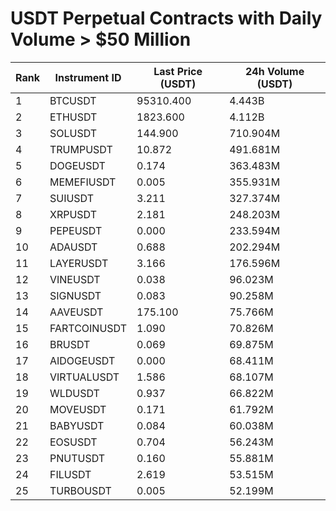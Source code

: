 # USDT Perpetual Contracts with Daily Volume > $50 Million

| Rank | Instrument ID | Last Price (USDT) | 24h Volume (USDT) |
|------|---------------|-------------------|-------------------|
| 1 | BTCUSDT | 95310.400 | 4.443B |
| 2 | ETHUSDT | 1823.600 | 4.112B |
| 3 | SOLUSDT | 144.900 | 710.904M |
| 4 | TRUMPUSDT | 10.872 | 491.681M |
| 5 | DOGEUSDT | 0.174 | 363.483M |
| 6 | MEMEFIUSDT | 0.005 | 355.931M |
| 7 | SUIUSDT | 3.211 | 327.374M |
| 8 | XRPUSDT | 2.181 | 248.203M |
| 9 | PEPEUSDT | 0.000 | 233.594M |
| 10 | ADAUSDT | 0.688 | 202.294M |
| 11 | LAYERUSDT | 3.166 | 176.596M |
| 12 | VINEUSDT | 0.038 | 96.023M |
| 13 | SIGNUSDT | 0.083 | 90.258M |
| 14 | AAVEUSDT | 175.100 | 75.766M |
| 15 | FARTCOINUSDT | 1.090 | 70.826M |
| 16 | BRUSDT | 0.069 | 69.875M |
| 17 | AIDOGEUSDT | 0.000 | 68.411M |
| 18 | VIRTUALUSDT | 1.586 | 68.107M |
| 19 | WLDUSDT | 0.937 | 66.822M |
| 20 | MOVEUSDT | 0.171 | 61.792M |
| 21 | BABYUSDT | 0.084 | 60.038M |
| 22 | EOSUSDT | 0.704 | 56.243M |
| 23 | PNUTUSDT | 0.160 | 55.881M |
| 24 | FILUSDT | 2.619 | 53.515M |
| 25 | TURBOUSDT | 0.005 | 52.199M |
